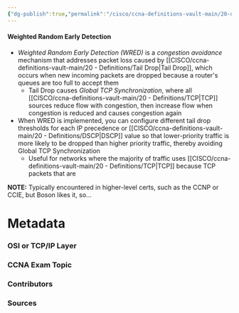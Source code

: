 ```yaml
---
{"dg-publish":true,"permalink":"/cisco/ccna-definitions-vault-main/20-definitions/wred/","tags":["defs_ccna"]}
---
```


#### Weighted Random Early Detection
- *Weighted Random Early Detection (WRED)* is a *congestion avoidance* mechanism that addresses packet loss caused by [[CISCO/ccna-definitions-vault-main/20 - Definitions/Tail Drop\|Tail Drop]], which occurs when new incoming packets are dropped because a router's queues are too full to accept them
	- Tail Drop causes *Global TCP Synchronization*, where all [[CISCO/ccna-definitions-vault-main/20 - Definitions/TCP\|TCP]] sources reduce flow with congestion, then increase flow when congestion is reduced and causes congestion again
- When WRED is implemented, you can configure different tail drop thresholds for each IP precedence or [[CISCO/ccna-definitions-vault-main/20 - Definitions/DSCP\|DSCP]] value so that lower-priority traffic is more likely to be dropped than higher priority traffic, thereby avoiding Global TCP Synchronization
	- Useful for networks where the majority of traffic uses [[CISCO/ccna-definitions-vault-main/20 - Definitions/TCP\|TCP]] because TCP packets that are 


**NOTE:** Typically encountered in higher-level certs, such as the CCNP or CCIE, but Boson likes it, so...



# Metadata
### OSI or TCP/IP Layer

### CCNA Exam Topic

### Contributors

### Sources

